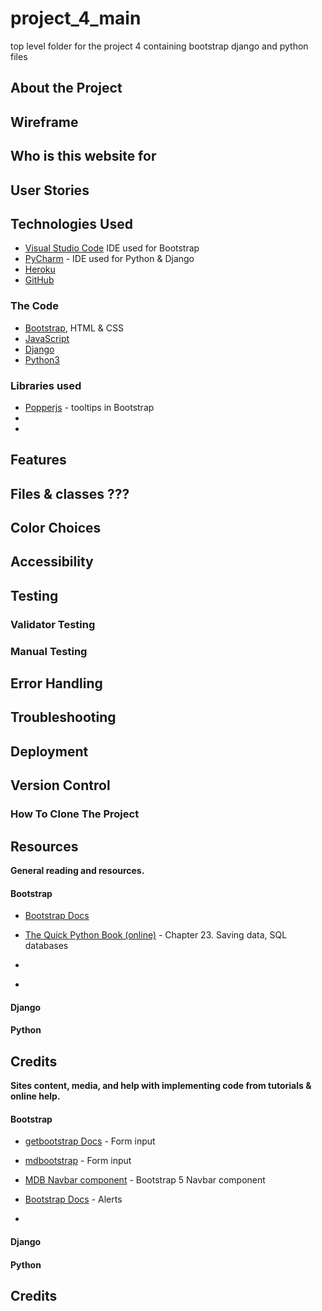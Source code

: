 # project_4_main

top level folder for the project 4 containing bootstrap django and python files

## About the Project

## Wireframe

## Who is this website for

## User Stories

## Technologies Used

- [Visual Studio Code](https://code.visualstudio.com/) IDE used for Bootstrap
- [PyCharm](https://www.jetbrains.com/pycharm/) - IDE used for Python & Django
- [Heroku](https://www.heroku.com/)
- [GitHub](https://github.com/)

### The Code

- [Bootstrap](https://getbootstrap.com/), HTML & CSS
- [JavaScript](https://www.javascript.com/)
- [Django](https://www.djangoproject.com/)
- [Python3](https://www.python.org/)


### Libraries used

- [Popperjs](https://popper.js.org/) - tooltips in Bootstrap
-
-

## Features

## Files & classes ???

## Color Choices

## Accessibility

## Testing

### Validator Testing

### Manual Testing

## Error Handling

## Troubleshooting

## Deployment

## Version Control

### How To Clone The Project

## Resources

**General reading and resources.**

#### Bootstrap

* [Bootstrap Docs](https://getbootstrap.com/docs/5.2/getting-started/introduction/)

* [The Quick Python Book (online)](https://livebook.manning.com/book/the-quick-python-book-third-edition/chapter-23/1) - Chapter 23. Saving data, SQL databases
* []()
* []()

#### Django

#### Python

## Credits

**Sites content, media, and help with implementing code from tutorials & online help.**

#### Bootstrap

* [getbootstrap Docs](https://getbootstrap.com/docs/5.2/forms/overview/) - Form input

* [mdbootstrap](https://mdbootstrap.com/docs/standard/forms/input-fields/) - Form input

* [MDB Navbar component](https://mdbootstrap.com/docs/standard/navigation/navbar/?utm_source=pocket_mylist) - Bootstrap 5 Navbar component
* [Bootstrap Docs](https://getbootstrap.com/docs/5.0/components/alerts/?utm_source=pocket_mylist) - Alerts
* []()


#### Django

#### Python

## Credits
